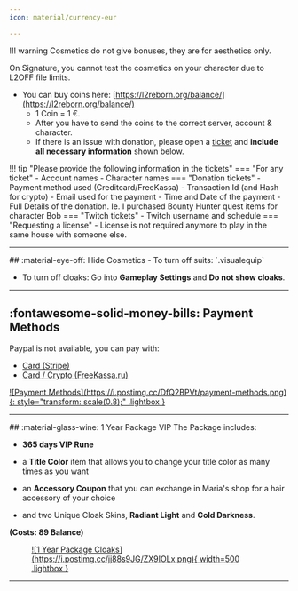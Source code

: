 ```yaml
---
icon: material/currency-eur

---
```


!!! warning
    Cosmetics do not give bonuses, they are for aesthetics only.

On Signature, you cannot test the cosmetics on your character due to L2OFF file limits.

- You can buy coins here: [https://l2reborn.org/balance/](https://l2reborn.org/balance/)
    - 1 Coin = 1 €.
  - After you have to send the coins to the correct server, account & character.
  - If there is an issue with donation, please open a [ticket](https://l2reborn.org/support/) and **include all necessary information** shown below.

!!! tip "Please provide the following information in the tickets"
    === "For any ticket"
        - Account names
        - Character names
    === "Donation tickets"
        - Payment method used (Creditcard/FreeKassa)
        - Transaction Id (and Hash for crypto)
        - Email used for the payment
        - Time and Date of the payment
        - Full Details of the donation. Ie. I purchased Bounty Hunter quest items for character Bob
    === "Twitch tickets"
        - Twitch username and schedule
    === "Requesting a license"
        - License is not required anymore to play in the same house with someone else.

<hr>
## :material-eye-off: Hide Cosmetics
- To turn off suits: `.visualequip`

- To turn off cloaks: Go into **Gameplay Settings** and **Do not show cloaks**.
<hr>

## :fontawesome-solid-money-bills: Payment Methods
Paypal is not available, you can pay with:

- [Card (Stripe)](https://stripe.com/)
- [Card / Crypto (FreeKassa.ru)](https://freekassa.ru/)

<a href="https://postimg.cc/DfQ2BPVt">
![Payment Methods](https://i.postimg.cc/DfQ2BPVt/payment-methods.png){: style="transform: scale(0.8);" .lightbox }
</a>

<hr>
## :material-glass-wine: 1 Year Package VIP
The Package includes:

- **365 days VIP Rune**

- a **Title Color** item that allows you to change your title color as many times as you want

- an **Accessory Coupon** that you can exchange in Maria's shop for a hair accessory of your choice

- and two Unique Cloak Skins, **Radiant Light** and **Cold Darkness**.

**(Costs: 89 Balance)**

<figure markdown="1">
<a href="https://postimg.cc/jj88s9JG">
![1 Year Package Cloaks](https://i.postimg.cc/jj88s9JG/ZX9IOLx.png){ width=500 .lightbox }
</a>
</figure>

<hr>


